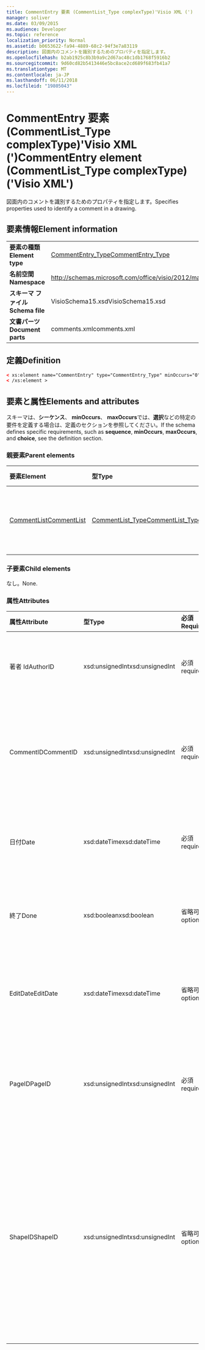 ```yaml
---
title: CommentEntry 要素 (CommentList_Type complexType)'Visio XML (')
manager: soliver
ms.date: 03/09/2015
ms.audience: Developer
ms.topic: reference
localization_priority: Normal
ms.assetid: b0653622-fa94-4889-68c2-94f3e7a83119
description: 図面内のコメントを識別するためのプロパティを指定します。
ms.openlocfilehash: b2ab1925c8b3b9a9c2d67ac48c1db1768f5916b2
ms.sourcegitcommit: 9d60cd82b5413446e5bc8ace2cd689f683fb41a7
ms.translationtype: MT
ms.contentlocale: ja-JP
ms.lasthandoff: 06/11/2018
ms.locfileid: "19805043"
---
```

# <a name="commententry-element-commentlisttype-complextype-visio-xml"></a><span data-ttu-id="c3442-103">CommentEntry 要素 (CommentList_Type complexType)'Visio XML (')</span><span class="sxs-lookup"><span data-stu-id="c3442-103">CommentEntry element (CommentList_Type complexType) ('Visio XML')</span></span>

<span data-ttu-id="c3442-104">図面内のコメントを識別するためのプロパティを指定します。</span><span class="sxs-lookup"><span data-stu-id="c3442-104">Specifies properties used to identify a comment in a drawing.</span></span>
  
## <a name="element-information"></a><span data-ttu-id="c3442-105">要素情報</span><span class="sxs-lookup"><span data-stu-id="c3442-105">Element information</span></span>

|||
|:-----|:-----|
|<span data-ttu-id="c3442-106">**要素の種類**</span><span class="sxs-lookup"><span data-stu-id="c3442-106">**Element type**</span></span> <br/> |[<span data-ttu-id="c3442-107">CommentEntry_Type</span><span class="sxs-lookup"><span data-stu-id="c3442-107">CommentEntry_Type</span></span>](commententry_type-complextypevisio-xml.md) <br/> |
|<span data-ttu-id="c3442-108">**名前空間**</span><span class="sxs-lookup"><span data-stu-id="c3442-108">**Namespace**</span></span> <br/> |http://schemas.microsoft.com/office/visio/2012/main  <br/> |
|<span data-ttu-id="c3442-109">**スキーマ ファイル**</span><span class="sxs-lookup"><span data-stu-id="c3442-109">**Schema file**</span></span> <br/> |<span data-ttu-id="c3442-110">VisioSchema15.xsd</span><span class="sxs-lookup"><span data-stu-id="c3442-110">VisioSchema15.xsd</span></span>  <br/> |
|<span data-ttu-id="c3442-111">**文書パーツ**</span><span class="sxs-lookup"><span data-stu-id="c3442-111">**Document parts**</span></span> <br/> |<span data-ttu-id="c3442-112">comments.xml</span><span class="sxs-lookup"><span data-stu-id="c3442-112">comments.xml</span></span>  <br/> |
   
## <a name="definition"></a><span data-ttu-id="c3442-113">定義</span><span class="sxs-lookup"><span data-stu-id="c3442-113">Definition</span></span>

```XML
< xs:element name="CommentEntry" type="CommentEntry_Type" minOccurs="0" maxOccurs="unbounded" >
< /xs:element >
```

## <a name="elements-and-attributes"></a><span data-ttu-id="c3442-114">要素と属性</span><span class="sxs-lookup"><span data-stu-id="c3442-114">Elements and attributes</span></span>

<span data-ttu-id="c3442-115">スキーマは、**シーケンス**、 **minOccurs**、 **maxOccurs**では、**選択**などの特定の要件を定義する場合は、定義のセクションを参照してください。</span><span class="sxs-lookup"><span data-stu-id="c3442-115">If the schema defines specific requirements, such as **sequence**, **minOccurs**, **maxOccurs**, and **choice**, see the definition section.</span></span> 
  
### <a name="parent-elements"></a><span data-ttu-id="c3442-116">親要素</span><span class="sxs-lookup"><span data-stu-id="c3442-116">Parent elements</span></span>

|<span data-ttu-id="c3442-117">**要素**</span><span class="sxs-lookup"><span data-stu-id="c3442-117">**Element**</span></span>|<span data-ttu-id="c3442-118">**型**</span><span class="sxs-lookup"><span data-stu-id="c3442-118">**Type**</span></span>|<span data-ttu-id="c3442-119">**説明**</span><span class="sxs-lookup"><span data-stu-id="c3442-119">**Description**</span></span>|
|:-----|:-----|:-----|
|[<span data-ttu-id="c3442-120">CommentList</span><span class="sxs-lookup"><span data-stu-id="c3442-120">CommentList</span></span>](commentlist-element-comments_type-complextypevisio-xml.md) <br/> |[<span data-ttu-id="c3442-121">CommentList_Type</span><span class="sxs-lookup"><span data-stu-id="c3442-121">CommentList_Type</span></span>](commentlist_type-complextypevisio-xml.md) <br/> |<span data-ttu-id="c3442-122">図面内のコメントを指定します。</span><span class="sxs-lookup"><span data-stu-id="c3442-122">Specifies the comments in a drawing.</span></span>  <br/> |
   
### <a name="child-elements"></a><span data-ttu-id="c3442-123">子要素</span><span class="sxs-lookup"><span data-stu-id="c3442-123">Child elements</span></span>

<span data-ttu-id="c3442-124">なし。</span><span class="sxs-lookup"><span data-stu-id="c3442-124">None.</span></span>
  
### <a name="attributes"></a><span data-ttu-id="c3442-125">属性</span><span class="sxs-lookup"><span data-stu-id="c3442-125">Attributes</span></span>

|<span data-ttu-id="c3442-126">**属性**</span><span class="sxs-lookup"><span data-stu-id="c3442-126">**Attribute**</span></span>|<span data-ttu-id="c3442-127">**型**</span><span class="sxs-lookup"><span data-stu-id="c3442-127">**Type**</span></span>|<span data-ttu-id="c3442-128">**必須**</span><span class="sxs-lookup"><span data-stu-id="c3442-128">**Required**</span></span>|<span data-ttu-id="c3442-129">**説明**</span><span class="sxs-lookup"><span data-stu-id="c3442-129">**Description**</span></span>|<span data-ttu-id="c3442-130">**使用可能な値**</span><span class="sxs-lookup"><span data-stu-id="c3442-130">**Possible values**</span></span>|
|:-----|:-----|:-----|:-----|:-----|
|<span data-ttu-id="c3442-131">著者 Id</span><span class="sxs-lookup"><span data-stu-id="c3442-131">AuthorID</span></span>  <br/> |<span data-ttu-id="c3442-132">xsd:unsignedInt</span><span class="sxs-lookup"><span data-stu-id="c3442-132">xsd:unsignedInt</span></span>  <br/> |<span data-ttu-id="c3442-133">必須</span><span class="sxs-lookup"><span data-stu-id="c3442-133">required</span></span>  <br/> |<span data-ttu-id="c3442-134">作成者を識別する 1 から始まる値です。</span><span class="sxs-lookup"><span data-stu-id="c3442-134">A one-based value that identifies the author.</span></span>  <br/> |<span data-ttu-id="c3442-135">Xsd:unsignedInt の値を入力します。</span><span class="sxs-lookup"><span data-stu-id="c3442-135">Values of the xsd:unsignedInt type.</span></span>  <br/> |
|<span data-ttu-id="c3442-136">CommentID</span><span class="sxs-lookup"><span data-stu-id="c3442-136">CommentID</span></span>  <br/> |<span data-ttu-id="c3442-137">xsd:unsignedInt</span><span class="sxs-lookup"><span data-stu-id="c3442-137">xsd:unsignedInt</span></span>  <br/> |<span data-ttu-id="c3442-138">必須</span><span class="sxs-lookup"><span data-stu-id="c3442-138">required</span></span>  <br/> |<span data-ttu-id="c3442-139">図面ページにコメントを識別する一意の値です。</span><span class="sxs-lookup"><span data-stu-id="c3442-139">A unique value that identifies the comment in a drawing page.</span></span>  <br/> |<span data-ttu-id="c3442-140">Xsd:unsignedInt の値を入力します。</span><span class="sxs-lookup"><span data-stu-id="c3442-140">Values of the xsd:unsignedInt type.</span></span>  <br/> |
|<span data-ttu-id="c3442-141">日付</span><span class="sxs-lookup"><span data-stu-id="c3442-141">Date</span></span>  <br/> |<span data-ttu-id="c3442-142">xsd:dateTime</span><span class="sxs-lookup"><span data-stu-id="c3442-142">xsd:dateTime</span></span>  <br/> |<span data-ttu-id="c3442-143">必須</span><span class="sxs-lookup"><span data-stu-id="c3442-143">required</span></span>  <br/> |<span data-ttu-id="c3442-144">コメントが作成された日時を指定します。</span><span class="sxs-lookup"><span data-stu-id="c3442-144">Specifies when a comment was created.</span></span>  <br/> |<span data-ttu-id="c3442-145">Xsd:dateTime の値を入力します。</span><span class="sxs-lookup"><span data-stu-id="c3442-145">Values of the xsd:dateTime type.</span></span>  <br/> |
|<span data-ttu-id="c3442-146">終了</span><span class="sxs-lookup"><span data-stu-id="c3442-146">Done</span></span>  <br/> |<span data-ttu-id="c3442-147">xsd:boolean</span><span class="sxs-lookup"><span data-stu-id="c3442-147">xsd:boolean</span></span>  <br/> |<span data-ttu-id="c3442-148">省略可能</span><span class="sxs-lookup"><span data-stu-id="c3442-148">optional</span></span>  <br/> |<span data-ttu-id="c3442-149">コメントの現在の状態を指定します。</span><span class="sxs-lookup"><span data-stu-id="c3442-149">Specifies the current state of the comment.</span></span>  <br/> |<span data-ttu-id="c3442-150">Xsd:boolean の値を入力します。</span><span class="sxs-lookup"><span data-stu-id="c3442-150">Values of the xsd:boolean type.</span></span>  <br/> |
|<span data-ttu-id="c3442-151">EditDate</span><span class="sxs-lookup"><span data-stu-id="c3442-151">EditDate</span></span>  <br/> |<span data-ttu-id="c3442-152">xsd:dateTime</span><span class="sxs-lookup"><span data-stu-id="c3442-152">xsd:dateTime</span></span>  <br/> |<span data-ttu-id="c3442-153">省略可能</span><span class="sxs-lookup"><span data-stu-id="c3442-153">optional</span></span>  <br/> |<span data-ttu-id="c3442-154">コメントが最後に変更された日時を指定します。</span><span class="sxs-lookup"><span data-stu-id="c3442-154">Specifies when a comment was last changed.</span></span>  <br/> |<span data-ttu-id="c3442-155">Xsd:dateTime の値を入力します。</span><span class="sxs-lookup"><span data-stu-id="c3442-155">Values of the xsd:dateTime type.</span></span>  <br/> |
|<span data-ttu-id="c3442-156">PageID</span><span class="sxs-lookup"><span data-stu-id="c3442-156">PageID</span></span>  <br/> |<span data-ttu-id="c3442-157">xsd:unsignedInt</span><span class="sxs-lookup"><span data-stu-id="c3442-157">xsd:unsignedInt</span></span>  <br/> |<span data-ttu-id="c3442-158">必須</span><span class="sxs-lookup"><span data-stu-id="c3442-158">required</span></span>  <br/> |<span data-ttu-id="c3442-159">コメントするには図面のページを識別する値です。</span><span class="sxs-lookup"><span data-stu-id="c3442-159">A value that identifies the drawing page the comment is on.</span></span>  <br/> |<span data-ttu-id="c3442-160">Xsd:unsignedInt の値を入力します。</span><span class="sxs-lookup"><span data-stu-id="c3442-160">Values of the xsd:unsignedInt type.</span></span>  <br/> |
|<span data-ttu-id="c3442-161">ShapeID</span><span class="sxs-lookup"><span data-stu-id="c3442-161">ShapeID</span></span>  <br/> |<span data-ttu-id="c3442-162">xsd:unsignedInt</span><span class="sxs-lookup"><span data-stu-id="c3442-162">xsd:unsignedInt</span></span>  <br/> |<span data-ttu-id="c3442-163">省略可能</span><span class="sxs-lookup"><span data-stu-id="c3442-163">optional</span></span>  <br/> |<span data-ttu-id="c3442-164">コメントするには図形を識別する値です。</span><span class="sxs-lookup"><span data-stu-id="c3442-164">A value that identifies the shape the comment is on.</span></span> <span data-ttu-id="c3442-165">ShapeID が指定されていない場合、コメントは、図面のページを参照します。</span><span class="sxs-lookup"><span data-stu-id="c3442-165">If no ShapeID is specified, the comment refers to the drawing page.</span></span>  <br/> |<span data-ttu-id="c3442-166">Xsd:unsignedInt の値を入力します。</span><span class="sxs-lookup"><span data-stu-id="c3442-166">Values of the xsd:unsignedInt type.</span></span>  <br/> |
   

